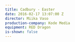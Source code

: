 ```yaml
---
title: Cadbury - Easter
date: 2016-02-17 13:07:00 Z
director: Miika Vaso
production-company: Kode Media
equipment: RED Dragon
is-shown: false
---
```


